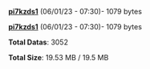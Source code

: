 [**pi7kzds1**](/data/pi7kzds1.txt) (06/01/23 - 07:30)- 1079 bytes

[**pi7kzds1**](/data/pi7kzds1.txt) (06/01/23 - 07:30)- 1079 bytes

**Total Datas**: 3052

**Total Size**: 19.53 MB / 19.5 MB